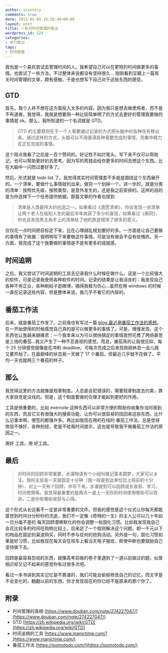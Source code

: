 ```yaml
---
author: aisensiy
comments: true
date: 2013-05-09 16:58:44+00:00
layout: post
title: 一些对时间管理的看法
wordpress_id: 524
categories:
- 学习笔记
tags:
- 时间管理
---
```


我也是一个喜欢尝试去管理时间的人。我希望自己可以在更短的时间做更多的事情。也尝试了一些方法，不过整体来说都没有坚持很久… 刚刚看到豆瓣上一篇有关时间管理的文章，颇有感触，于是也想写下自己对于这些东西的感受。


## GTD


首先，我个人并不想在这方面投入太多的内容。因为我只是想去做使用者，而不是不布道者。我觉得，我就是想要用一种比较简单明了的方式去更好的管理我要做的事情就 ok。那么，我所知道的一个名词就是 GTD。


> GTD 的主要原则在于一个人需要通过记录的方式把头脑中的各种任务移出来。通过这样的方式，头脑可以不用塞满各种需要完成的事情，而集中精力在正在完成的事情。


这个观点我看了之后是一百个赞同的。好记性不如烂笔头。写下来不仅可以帮助记，也可以帮助更好的去思考。因为写的莞城会给你更多的时间去想这个东西。比在大脑中一闪而过要好多了。

然后，形式就是 todo list 了。我觉得其实时间管理差不多就是围绕这个东西展开的。一个清单，要做什么事情就列出来，做完一个划掉一个。进一步的，就是分类的清单：按照优先级，按照类型，是意外发生的，还是我之前安排的。这样的目的是为你选择下一个任务提供依据。那篇文章的作者也提到


> 清单是人类最伟大的创造之一。如果看过《遗愿清单》，你会发现一张清单让两个老人在临别人生的最后半年收获了多少的喜悦，如果看过《泰冏》，你也会发现男主角手上的清单给了他的旅途增添了很多的意义。


仅仅花一点时间把目标定下来，比在心理胡乱规划要好的多。一方面是让自己要做的事情有了依据：我明明写下来要做这件事情，可是没有做会不会有些愧疚。另一方面，我完成了这个我要做的事情是不是有更多的成就感。


## 时间追朔


之后，我又尝试了时间追朔的工具去记录我什么时候在做什么。这是一个比较强大的软件，可是记录我使用各种软件的时间。记录的结果是让我沮丧的：我发现自己各种不务正业，各种刷帖子逛微博，搞得我极为伤心…虽然在用 windows 的时候一直在记录这些内容，但是整体来说，我几乎不看它的内容的。


## 番茄工作法


后来，就是番茄工作发了。之前我也有写过一篇 [blog 最近用番茄工作法的感想](https://1.aisensiy.sinaapp.com/%E6%9C%80%E8%BF%91%E7%94%A8%E7%95%AA%E8%8C%84%E5%B7%A5%E4%BD%9C%E6%B3%95%E7%9A%84%E6%84%9F%E6%83%B3/)。在一开始使用的时候感觉自己真的是可以做更多的事情了。可是，慢慢发现，这个东西也让我越来越痛苦：一个我本来以为可以很快搞定的事情居然花费了两倍甚至是三倍的番茄…我又产生了一种不忍直视的感觉。而且，番茄真的让我很压抑，每个 25 分钟感觉就像是在冲刺 deadline。可每次完成之后发现刚刚休息一会儿就又要开始了。在最巅峰的状态我一天做了 17 个番茄，但最近几乎就不在做了。平均一天也就两三个番茄的样子。


## 那么


我觉得这里的方法就像是规章制度。人总是会犯错误的，需要规章制度去约束，靠大家自觉是没戏的。但是，这个制度要做的合理才能起到更好的作用。

工具是很重要的，比如 evernote 这种东西可以非常方便的帮助你收集你当时用到的东西，而且它又有很强大的搜索功能，让你可以很容易的找回来这些东西，比什么记事本啊，便签的都强许多。再比如我现在用的在线的 番茄工作法，总是觉得体验不够好，各种别扭，老是不给我时间提示，这也是导致我不做番茄工作法的原因之一。

用好 工具，用 好工具。


## 最后




> 对时间的回顾非常重要，水湄物语有个小组叫做记事本圆梦，大家可以关注。我的主张是一天留固定十分钟（我一般是到达单位后上班前的十分钟），对上一天有个回顾，并写下来。水湄提到可以回顾成长收获、学习，时间使用等。我觉得最重要的是两点一是上一天你的时间使用哪些可以改进，二是你有哪些收获与心得。

这个形式从长远看不一定是非常重要的文件。但我的感觉是这个仪式让你每天都能感觉到时间分分秒秒的流逝，我们不一定像《奇特的一生》的主人公可以几十年如一日分毫不差的
每天回顾潜移默化的你会调整一些固化习惯。比如我发现我自己会花比较多的时间在购物比较上，后来定了一个规则解决这个问题，即一千元以下的物品在固定的渠道购买，同时不参与任何的抢购活动。另外提一句，固化习惯如果是好习惯，比如我现在每天会在班车上看当天电子报纸，即使中断也要鼓励自己坚持做下去。


回顾是最容易忽视的东西，就像高考前做的卷子里遇到了一道以前做过的题，似曾相识却又记不起来的感觉你有过很多次吧。

看过一本书讲到其实记忆是不靠谱的，我们可能会偷偷修改自己的记忆。而文字是不会变化的，翻翻以前的东西，你才发现现在的你已经不是原来的那个你了。


## 附录

* 时间管理的真相 [https://www.douban.com/note/274227047/](https://www.douban.com/note/274227047/)
* GTD [https://zh.wikipedia.org/wiki/GTD](https://zh.wikipedia.org/wiki/GTD)
* 时间追朔的工具 [https://www.manictime.com/](https://www.manictime.com/)
* 番茄工作法 [https://pomotodo.com/](https://pomotodo.com/)


